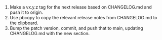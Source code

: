 1. Make a vx.y.z tag for the next release based on CHANGELOG.md and push it to origin.
2. Use pbcopy to copy the relevant release notes from CHANGELOG.md to the clipboard.
3. Bump the patch version, commit, and push that to main, updating CHANGELOG.md with the new section.